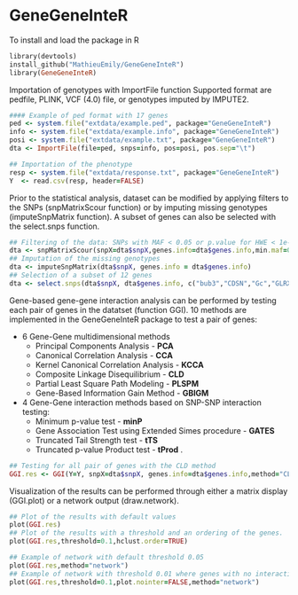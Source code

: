 # GeneGeneInteR

To install and load the package in R

```ruby
library(devtools)
install_github("MathieuEmily/GeneGeneInteR")
library(GeneGeneInteR)
```

 
Importation of genotypes with ImportFile function
Supported format are pedfile, PLINK, VCF (4.0) file, or genotypes imputed by IMPUTE2.

```ruby
#### Example of ped format with 17 genes
ped <- system.file("extdata/example.ped", package="GeneGeneInteR")
info <- system.file("extdata/example.info", package="GeneGeneInteR")
posi <- system.file("extdata/example.txt", package="GeneGeneInteR")
dta <- ImportFile(file=ped, snps=info, pos=posi, pos.sep="\t")

## Importation of the phenotype
resp <- system.file("extdata/response.txt", package="GeneGeneInteR")
Y  <- read.csv(resp, header=FALSE)
```

Prior to the statistical analysis, dataset can be modified by applying filters to the SNPs (snpMatrixScour function) or by imputing missing genotypes (imputeSnpMatrix function). A subset of genes can also be selected with the select.snps function.


```ruby
## Filtering of the data: SNPs with MAF < 0.05 or p.value for HWE < 1e-3 are removed. No filtering is applied regarding missing data (NA.rate=1).
dta <- snpMatrixScour(snpX=dta$snpX,genes.info=dta$genes.info,min.maf=0.05,min.eq=1e-3,NA.rate=1)
## Imputation of the missing genotypes
dta <- imputeSnpMatrix(dta$snpX, genes.info = dta$genes.info)
## Selection of a subset of 12 genes
dta <- select.snps(dta$snpX, dta$genes.info, c("bub3","CDSN","Gc","GLRX","PADI1","PADI2","PADI4","PADI6","PRKD3","PSORS1C1","SERPINA1","SORBS1"))
```

Gene-based gene-gene interaction analysis can be performed by testing each pair of genes in the datatset (function GGI). 10 methods are implemented in the GeneGeneInteR package to test a pair of genes: 
- 6 Gene-Gene multidimensional methods
	- Principal Components Analysis - **PCA**
	- Canonical Correlation Analysis - **CCA**
	- Kernel Canonical Correlation Analysis - **KCCA**
	- Composite Linkage Disequilibrium - **CLD**
	- Partial Least Square Path Modeling - **PLSPM**
	- Gene-Based Information Gain Method - **GBIGM**
- 4 Gene-Gene interaction methods based on SNP-SNP interaction testing:
	- Minimum p-value test - **minP**
	- Gene Association Test using Extended Simes procedure - **GATES**
	- Truncated Tail Strength test - **tTS** 
	- Truncated p-value Product test - **tProd**
.

```ruby
## Testing for all pair of genes with the CLD method
GGI.res <- GGI(Y=Y, snpX=dta$snpX, genes.info=dta$genes.info,method="CLD")
```
Visualization of the results can be performed through either a matrix display (GGI.plot) or a network output (draw.network).

```ruby
## Plot of the results with default values
plot(GGI.res)
## Plot of the results with a threshold and an ordering of the genes.
plot(GGI.res,threshold=0.1,hclust.order=TRUE)

## Example of network with default threshold 0.05
plot(GGI.res,method="network")
## Example of network with threshold 0.01 where genes with no interaction are not plotted (plot.nointer=FALSE)
plot(GGI.res,threshold=0.1,plot.nointer=FALSE,method="network")
```


